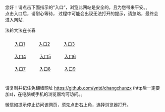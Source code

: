 您好！请点击下面指示的“入口”，浏览此网站是安全的，且为您带来平安。。 <br/>
点击入口后，请耐心等待， 过程中可能会出现无法打开的提示，请忽略，最终会进入网站. </br>

法轮大法在长春<br/>
<div style="padding:10px"><a style="margin:20px" target="_blank" href="https://d39qkbzii0zd40.cloudfront.net/2Qpsp?awjeeqv" id="ccLink1" rel="nofollow">入口1</a> <a target="_blank" style="margin:20px" href="https://d2mjwl0vhb50my.cloudfront.net/2Qpsp?eurfvu" id="ccLink2" rel="nofollow">入口2</a> <a style="margin:20px" target="_blank" href="https://dn9a6xvu2prm3.cloudfront.net/2Qpsp?kpborte" id="ccLink3" rel="nofollow">入口3</a></div>

<div style="padding:10px" ><a style="margin:20px" target="_blank" href="https://d39qkbzii0zd40.cloudfront.net/2Qpsp?awjeeqv" id="ccLink4" rel="nofollow">入口4</a> <a style="margin:20px" href="https://d2mjwl0vhb50my.cloudfront.net/2Qpsp?eurfvu" target="_blank" id="ccLink5" rel="nofollow">入口5</a> <a style="margin:20px" href="https://dn9a6xvu2prm3.cloudfront.net/2Qpsp?kpborte" target="_blank" id="ccLink6" rel="nofollow">入口6</a></div>

<div style="padding:10px"><a style="margin:20px" target="_blank" href="https://d39qkbzii0zd40.cloudfront.net/2Qpsp?awjeeqv" id="ccLink7" rel="nofollow">入口7</a> <a style="margin:20px" href="https://d2mjwl0vhb50my.cloudfront.net/2Qpsp?eurfvu" target="_blank" id="ccLink8" rel="nofollow">入口8</a> <a style="margin:20px" target="_blank" href="https://dn9a6xvu2prm3.cloudfront.net/2Qpsp?kpborte" id="ccLink9" rel="nofollow">入口9</a></div>

<br/>



请复制并记住免翻墙网址 https://github.com/yntd/changchunzx (http后一定要加s)，在电脑或手机的浏览器均可访问。。<br/>

微信如提示停止访问该网页，须先点击右上角，选择浏览器打开。
